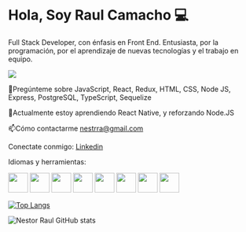 # Hola, Soy Raul Camacho 💻

Full Stack Developer, con énfasis en Front End.
Entusiasta, por la programación, por el aprendizaje de nuevas tecnologías y el trabajo en equipo.


<img  src ="https://tvup.media/wp-content/uploads/2019/07/0_HICLyAdNSIyT0ODU.jpg">








💬Pregúnteme sobre JavaScript, React, Redux, HTML, CSS, Node JS, Express, PostgreSQL, TypeScript, Sequelize

🌱Actualmente estoy aprendiendo React Native, y reforzando Node.JS

📫Cómo contactarme nestrra@gmail.com



Conectate conmigo:
[Linkedin](https://www.linkedin.com/in/nestor-raul-camacho/) 

Idiomas y herramientas:

<code><img height="40" src ="https://upload.wikimedia.org/wikipedia/commons/thumb/d/d9/Node.js_logo.svg/200px-Node.js_logo.svg.png"></code>
<code><img height="40" src ="https://upload.wikimedia.org/wikipedia/commons/thumb/9/99/Unofficial_JavaScript_logo_2.svg/245px-Unofficial_JavaScript_logo_2.svg.png"></code>
<code><img height="40" src ="https://upload.wikimedia.org/wikipedia/commons/thumb/6/61/HTML5_logo_and_wordmark.svg/230px-HTML5_logo_and_wordmark.svg.png"></code>
<code><img height="40" src ="https://upload.wikimedia.org/wikipedia/commons/thumb/4/47/React.svg/1200px-React.svg.png"></code>
<code><img height="40" src ="https://www.cesarcodecrafter.com/content/images/2020/03/pm-logo-vert.jpg"></code>
<code><img height="40" src ="http://javadesde0.com/wp-content/uploads/sass-1.jpg"></code>
<code><img height="40" src ="https://upload.wikimedia.org/wikipedia/commons/thumb/b/b2/Bootstrap_logo.svg/1200px-Bootstrap_logo.svg.png"></code>
<code><img height="40" src ="https://upload.wikimedia.org/wikipedia/commons/4/4c/Typescript_logo_2020.svg"></code>



[![Top Langs](https://github-readme-stats.vercel.app/api/top-langs/?username=Nestrra&layout=compact&theme=graywhite)](https://github.com/JehhS/github-readme-stats)

![Nestor Raul  GitHub stats](https://github-readme-stats.vercel.app/api?username=Nestrra&show_icons=true&theme=radical&hide=issues,prs)


